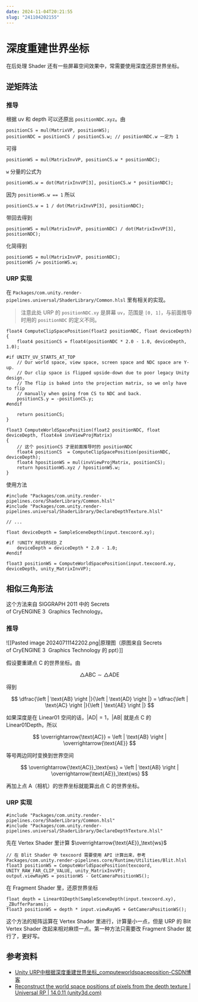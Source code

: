 ```yaml
---
date: 2024-11-04T20:21:55
slug: "241104202155"
---
```


# 深度重建世界坐标

在后处理 Shader 还有一些屏幕空间效果中，常需要使用深度还原世界坐标。

## 逆矩阵法

### 推导

根据 uv 和 depth 可以还原出 `positionNDC.xyz`。由

``` hlsl
positionCS = mul(MatrixVP, positionWS);
positionNDC = positionCS / positionCS.w; // positionNDC.w 一定为 1
```

可得

``` hlsl
positionWS = mul(MatrixInvVP, positionCS.w * positionNDC);
```

`w` 分量的公式为

``` hlsl
positionWS.w = dot(MatrixInvVP[3], positionCS.w * positionNDC);
```

因为 `positionWS.w == 1` 所以

``` hlsl
positionCS.w = 1 / dot(MatrixInvVP[3], positionNDC);
```

带回去得到

``` hlsl
positionWS = mul(MatrixInvVP, positionNDC) / dot(MatrixInvVP[3], positionNDC);
```

化简得到

``` hlsl
positionWS = mul(MatrixInvVP, positionNDC);
positionWS /= positionWS.w;
```

### URP 实现

在 `Packages/com.unity.render-pipelines.universal/ShaderLibrary/Common.hlsl` 里有相关的实现。

> 注意此处 URP 的 `positionNDC.xy` 是屏幕 `uv`，范围是 `[0, 1]`，与前面推导时用的 `positionNDC` 的定义不同。

``` hlsl
float4 ComputeClipSpacePosition(float2 positionNDC, float deviceDepth)
{
    float4 positionCS = float4(positionNDC * 2.0 - 1.0, deviceDepth, 1.0);

#if UNITY_UV_STARTS_AT_TOP
    // Our world space, view space, screen space and NDC space are Y-up.
    // Our clip space is flipped upside-down due to poor legacy Unity design.
    // The flip is baked into the projection matrix, so we only have to flip
    // manually when going from CS to NDC and back.
    positionCS.y = -positionCS.y;
#endif

    return positionCS;
}

float3 ComputeWorldSpacePosition(float2 positionNDC, float deviceDepth, float4x4 invViewProjMatrix)
{
    // 这个 positionCS 才是前面推导时的 positionNDC
    float4 positionCS  = ComputeClipSpacePosition(positionNDC, deviceDepth);
    float4 hpositionWS = mul(invViewProjMatrix, positionCS);
    return hpositionWS.xyz / hpositionWS.w;
}
```

使用方法

``` hlsl
#include "Packages/com.unity.render-pipelines.core/ShaderLibrary/Common.hlsl"
#include "Packages/com.unity.render-pipelines.universal/ShaderLibrary/DeclareDepthTexture.hlsl"

// ...

float deviceDepth = SampleSceneDepth(input.texcoord.xy);

#if !UNITY_REVERSED_Z
    deviceDepth = deviceDepth * 2.0 - 1.0;
#endif

float3 positionWS = ComputeWorldSpacePosition(input.texcoord.xy, deviceDepth, unity_MatrixInvVP);
```

## 相似三角形法

这个方法来自 SIGGRAPH 2011 中的 Secrets of CryENGINE 3  Graphics Technology。

### 推导

![[Pasted image 20240711142202.png|原理图（原图来自 Secrets of CryENGINE 3  Graphics Technology 的 ppt）]]

假设要重建点 C 的世界坐标。由

$$
\triangle \text{ABC} \sim \triangle \text{ADE}
$$

得到

$$
\dfrac{\left | \text{AB} \right |}{\left | \text{AD} \right |} = \dfrac{\left | \text{AC} \right |}{\left | \text{AE} \right |}
$$

如果深度是在 Linear01 空间的话，$\left | \text{AD} \right | =1$，$\left | \text{AB} \right |$ 就是点 C 的 Linear01Depth，所以

$$
\overrightarrow{\text{AC}} = \left | \text{AB} \right | \overrightarrow{\text{AE}}
$$

等号两边同时变换到世界空间

$$
\overrightarrow{\text{AC}}_\text{ws} = \left | \text{AB} \right | \overrightarrow{\text{AE}}_\text{ws}
$$

再加上点 A（相机）的世界坐标就能算出点 C 的世界坐标。

### URP 实现

``` hlsl
#include "Packages/com.unity.render-pipelines.core/ShaderLibrary/Common.hlsl"
#include "Packages/com.unity.render-pipelines.universal/ShaderLibrary/DeclareDepthTexture.hlsl"
```

先在 Vertex Shader 里计算 $\overrightarrow{\text{AE}}_\text{ws}$

``` hlsl
// 在 Blit Shader 中 texcoord 需要使用 API 计算出来，参考 Packages/com.unity.render-pipelines.core/Runtime/Utilities/Blit.hlsl
float3 positionWS = ComputeWorldSpacePosition(texcoord, UNITY_RAW_FAR_CLIP_VALUE, unity_MatrixInvVP);
output.viewRayWS = positionWS - GetCameraPositionWS();
```

在 Fragment Shader 里，还原世界坐标

``` hlsl
float depth = Linear01Depth(SampleSceneDepth(input.texcoord.xy), _ZBufferParams);
float3 positionWS = depth * input.viewRayWS + GetCameraPositionWS();
```

这个方法的矩阵运算在 Vertex Shader 里进行，计算量小一点，但是 URP 的 Blit Vertex Shader 改起来相对麻烦一点。第一种方法只需要改 Fragment Shader 就行了，更好写。

## 参考资料

- [Unity URP中根据深度重建世界坐标_computeworldspaceposition-CSDN博客](https://blog.csdn.net/yinfourever/article/details/120935179)
- [Reconstruct the world space positions of pixels from the depth texture | Universal RP | 14.0.11 (unity3d.com)](https://docs.unity3d.com/Packages/com.unity.render-pipelines.universal@14.0/manual/writing-shaders-urp-reconstruct-world-position.html)
